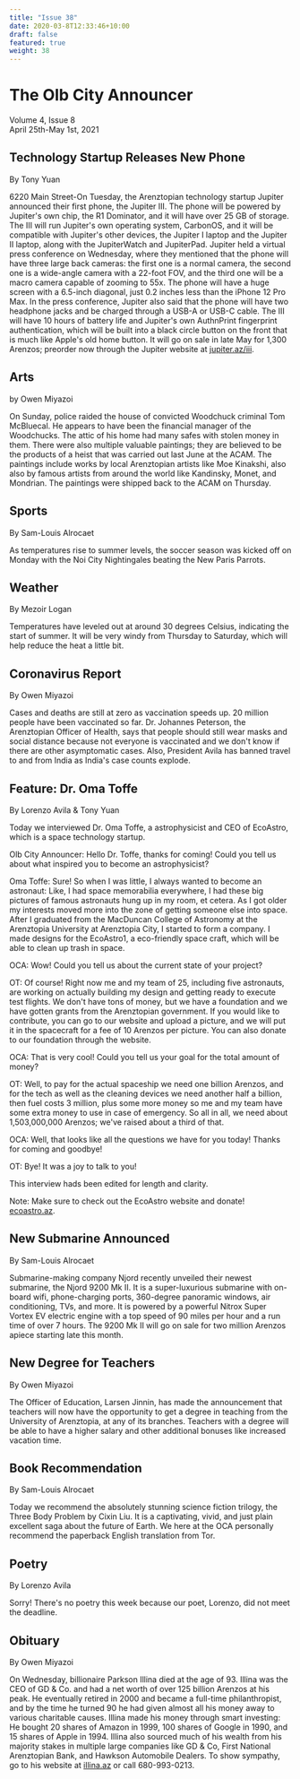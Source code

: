 ```yaml
---
title: "Issue 38"
date: 2020-03-8T12:33:46+10:00
draft: false
featured: true
weight: 38
---
```


# The Olb City Announcer    
Volume 4, Issue 8   
April 25th-May 1st, 2021    

## Technology Startup Releases New Phone
By Tony Yuan

6220 Main Street-On Tuesday, the Arenztopian technology startup Jupiter announced their first phone, the Jupiter III. The phone will be powered by Jupiter's own chip, the R1 Dominator, and it will have over 25 GB of storage. The III will run Jupiter's own operating system, CarbonOS, and it will be compatible with Jupiter's other devices, the Jupiter I laptop and the Jupiter II laptop, along with the JupiterWatch and JupiterPad. Jupiter held a virtual press conference on Wednesday, where they mentioned that the phone will have three large back cameras: the first one is a normal camera, the second one is a wide-angle camera with a 22-foot FOV, and the third one will be a macro camera capable of zooming to 55x. The phone will have a huge screen with a 6.5-inch diagonal, just 0.2 inches less than the iPhone 12 Pro Max. In the press conference, Jupiter also said that the phone will have two headphone jacks and be charged through a USB-A or USB-C cable. The III will have 10 hours of battery life and Jupiter's own AuthnPrint fingerprint authentication, which will be built into a black circle button on the front that is much like Apple's old home button. It will go on sale in late May for 1,300 Arenzos; preorder now through the Jupiter website at [jupiter.az/iii](https://sites.google.com/stu.austinisd.org/jupiter-az/products/iii).

## Arts
by Owen Miyazoi

On Sunday, police raided the house of convicted Woodchuck criminal Tom McBluecal. He appears to have been the financial manager of the Woodchucks. The attic of his home had many safes with stolen money in them. There were also multiple valuable paintings; they are believed to be the products of a heist that was carried out last June at the ACAM. The paintings include works by local Arenztopian artists like Moe Kinakshi, also also by famous artists from around the world like Kandinsky, Monet, and Mondrian. The paintings were shipped back to the ACAM on Thursday.

## Sports
By Sam-Louis Alrocaet

As temperatures rise to summer levels, the soccer season was kicked off on Monday with the Noi City Nightingales beating the New Paris Parrots.

## Weather
By Mezoir Logan

Temperatures have leveled out at around 30 degrees Celsius, indicating the start of summer. It will be very windy from Thursday to Saturday, which will help reduce the heat a little bit.

## Coronavirus Report
By Owen Miyazoi

Cases and deaths are still at zero as vaccination speeds up. 20 million people have been vaccinated so far. Dr. Johannes Peterson, the Arenztopian Officer of Health, says that people should still wear masks and social distance because not everyone is vaccinated and we don't know if there are other asymptomatic cases. Also, President Avila has banned travel to and from India as India's case counts explode.

## Feature: Dr. Oma Toffe
By Lorenzo Avila & Tony Yuan

Today we interviewed Dr. Oma Toffe, a astrophysicist and CEO of EcoAstro, which is a space technology startup.

Olb City Announcer: Hello Dr. Toffe, thanks for coming! Could you tell us about what inspired you to become an astrophysicist?

Oma Toffe: Sure! So when I was little, I always wanted to become an astronaut: Like, I had space memorabilia everywhere, I had these big pictures of famous astronauts hung up in my room, et cetera. As I got older my interests moved more into the zone of getting someone else into space. After I graduated from the MacDuncan College of Astronomy at the Arenztopia University at Arenztopia City, I started to form a company. I made designs for the EcoAstro1, a eco-friendly space craft, which will be able to clean up trash in space.

OCA: Wow! Could you tell us about the current state of your project?

OT: Of course! Right now me and my team of 25, including five astronauts, are working on actually building my design and getting ready to execute test flights. We don't have tons of money, but we have a foundation and we have gotten grants from the Arenztopian government. If you would like to contribute, you can go to our website and upload a picture, and we will put it in the spacecraft for a fee of 10 Arenzos per picture. You can also donate to our foundation through the website.

OCA: That is very cool! Could you tell us your goal for the total amount of money?

OT: Well, to pay for the actual spaceship we need one billion Arenzos, and for the tech as well as the cleaning devices we need another half a billion, then fuel costs 3 million, plus some more money so me and my team have some extra money to use in case of emergency. So all in all, we need about 1,503,000,000 Arenzos; we've raised about a third of that.

OCA: Well, that looks like all the questions we have for you today! Thanks for coming and goodbye!

OT: Bye! It was a joy to talk to you!

This interview hads been edited for length and clarity.

Note: Make sure to check out the EcoAstro website and donate! [ecoastro.az](https://sites.google.com/stu.austinisd.org/ecoastro-az/home).

## New Submarine Announced
By Sam-Louis Alrocaet

Submarine-making company Njord recently unveiled their newest submarine, the Njord 9200 Mk II. It is a super-luxurious submarine with on-board wifi, phone-charging ports, 360-degree panoramic windows, air conditioning, TVs, and more. It is powered by a powerful Nitrox Super Vortex EV electric engine with a top speed of 90 miles per hour and a run time of over 7 hours. The 9200 Mk II will go on sale for two million Arenzos apiece starting late this month.

## New Degree for Teachers
By Owen Miyazoi

The Officer of Education, Larsen Jinnin, has made the announcement that teachers will now have the opportunity to get a degree in teaching from the University of Arenztopia, at any of its branches. Teachers with a degree will be able to have a higher salary and other additional bonuses like increased vacation time.

## Book Recommendation
By Sam-Louis Alrocaet

Today we recommend the absolutely stunning science fiction trilogy, the Three Body Problem by Cixin Liu. It is a captivating, vivid, and just plain excellent saga about the future of Earth. We here at the OCA personally recommend the paperback English translation from Tor.

## Poetry
By Lorenzo Avila

Sorry! There's no poetry this week because our poet, Lorenzo, did not meet the deadline.

## Obituary
By Owen Miyazoi

On Wednesday, billionaire Parkson Illina died at the age of 93. Illina was the CEO of GD & Co. and had a net worth of over 125 billion Arenzos at his peak. He eventually retired in 2000 and became a full-time philanthropist, and by the time he turned 90 he had given almost all his money away to various charitable causes. Illina made his money through smart investing: He bought 20 shares of Amazon in 1999, 100 shares of Google in 1990, and 15 shares of Apple in 1994. Illina also sourced much of his wealth from his majority stakes in multiple large companies like GD & Co, First National Arenztopian Bank, and Hawkson Automobile Dealers. To show sympathy, go to his website at [illina.az](https://sites.google.com/stu.austinisd.org/placeholder-site/home) or call 680-993-0213.
